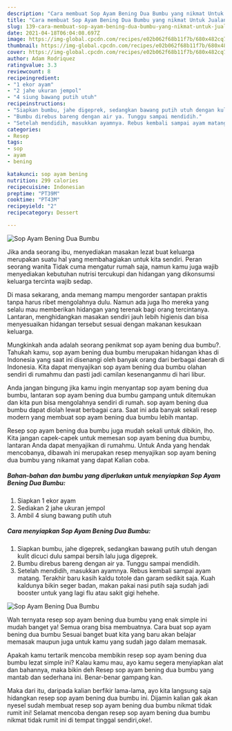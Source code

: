 ```yaml
---
description: "Cara membuat Sop Ayam Bening Dua Bumbu yang nikmat Untuk Jualan"
title: "Cara membuat Sop Ayam Bening Dua Bumbu yang nikmat Untuk Jualan"
slug: 139-cara-membuat-sop-ayam-bening-dua-bumbu-yang-nikmat-untuk-jualan
date: 2021-04-18T06:04:08.697Z
image: https://img-global.cpcdn.com/recipes/e02b062f68b11f7b/680x482cq70/sop-ayam-bening-dua-bumbu-foto-resep-utama.jpg
thumbnail: https://img-global.cpcdn.com/recipes/e02b062f68b11f7b/680x482cq70/sop-ayam-bening-dua-bumbu-foto-resep-utama.jpg
cover: https://img-global.cpcdn.com/recipes/e02b062f68b11f7b/680x482cq70/sop-ayam-bening-dua-bumbu-foto-resep-utama.jpg
author: Adam Rodriquez
ratingvalue: 3.3
reviewcount: 8
recipeingredient:
- "1 ekor ayam"
- "2 jahe ukuran jempol"
- "4 siung bawang putih utuh"
recipeinstructions:
- "Siapkan bumbu, jahe digeprek, sedangkan bawang putih utuh dengan kulit dicuci dulu sampai bersih lalu juga digeprek."
- "Bumbu direbus bareng dengan air ya. Tunggu sampai mendidih."
- "Setelah mendidih, masukkan ayamnya. Rebus kembali sampai ayam matang. Terakhir baru kasih kaldu totole dan garam sedikit saja. Kuah kaldunya bikin seger badan, makan pakai nasi putih saja sudah jadi booster untuk yang lagi flu atau sakit gigi hehehe."
categories:
- Resep
tags:
- sop
- ayam
- bening

katakunci: sop ayam bening 
nutrition: 299 calories
recipecuisine: Indonesian
preptime: "PT39M"
cooktime: "PT43M"
recipeyield: "2"
recipecategory: Dessert

---
```



![Sop Ayam Bening Dua Bumbu](https://img-global.cpcdn.com/recipes/e02b062f68b11f7b/680x482cq70/sop-ayam-bening-dua-bumbu-foto-resep-utama.jpg)

Jika anda seorang ibu, menyediakan masakan lezat buat keluarga merupakan suatu hal yang membahagiakan untuk kita sendiri. Peran seorang  wanita Tidak cuma mengatur rumah saja, namun kamu juga wajib menyediakan kebutuhan nutrisi tercukupi dan hidangan yang dikonsumsi keluarga tercinta wajib sedap.

Di masa  sekarang, anda memang mampu mengorder santapan praktis tanpa harus ribet mengolahnya dulu. Namun ada juga lho mereka yang selalu mau memberikan hidangan yang terenak bagi orang tercintanya. Lantaran, menghidangkan masakan sendiri jauh lebih higienis dan bisa menyesuaikan hidangan tersebut sesuai dengan makanan kesukaan keluarga. 



Mungkinkah anda adalah seorang penikmat sop ayam bening dua bumbu?. Tahukah kamu, sop ayam bening dua bumbu merupakan hidangan khas di Indonesia yang saat ini disenangi oleh banyak orang dari berbagai daerah di Indonesia. Kita dapat menyajikan sop ayam bening dua bumbu olahan sendiri di rumahmu dan pasti jadi camilan kesenanganmu di hari libur.

Anda jangan bingung jika kamu ingin menyantap sop ayam bening dua bumbu, lantaran sop ayam bening dua bumbu gampang untuk ditemukan dan kita pun bisa mengolahnya sendiri di rumah. sop ayam bening dua bumbu dapat diolah lewat berbagai cara. Saat ini ada banyak sekali resep modern yang membuat sop ayam bening dua bumbu lebih mantap.

Resep sop ayam bening dua bumbu juga mudah sekali untuk dibikin, lho. Kita jangan capek-capek untuk memesan sop ayam bening dua bumbu, lantaran Anda dapat menyajikan di rumahmu. Untuk Anda yang hendak mencobanya, dibawah ini merupakan resep menyajikan sop ayam bening dua bumbu yang nikamat yang dapat Kalian coba.

<!--inarticleads1-->

##### Bahan-bahan dan bumbu yang diperlukan untuk menyiapkan Sop Ayam Bening Dua Bumbu:

1. Siapkan 1 ekor ayam
1. Sediakan 2 jahe ukuran jempol
1. Ambil 4 siung bawang putih utuh




<!--inarticleads2-->

##### Cara menyiapkan Sop Ayam Bening Dua Bumbu:

1. Siapkan bumbu, jahe digeprek, sedangkan bawang putih utuh dengan kulit dicuci dulu sampai bersih lalu juga digeprek.
1. Bumbu direbus bareng dengan air ya. Tunggu sampai mendidih.
1. Setelah mendidih, masukkan ayamnya. Rebus kembali sampai ayam matang. Terakhir baru kasih kaldu totole dan garam sedikit saja. Kuah kaldunya bikin seger badan, makan pakai nasi putih saja sudah jadi booster untuk yang lagi flu atau sakit gigi hehehe.
<img src="https://img-global.cpcdn.com/steps/d536965319f5d585/160x128cq70/sop-ayam-bening-dua-bumbu-langkah-memasak-3-foto.jpg" alt="Sop Ayam Bening Dua Bumbu">



Wah ternyata resep sop ayam bening dua bumbu yang enak simple ini mudah banget ya! Semua orang bisa membuatnya. Cara buat sop ayam bening dua bumbu Sesuai banget buat kita yang baru akan belajar memasak maupun juga untuk kamu yang sudah jago dalam memasak.

Apakah kamu tertarik mencoba membikin resep sop ayam bening dua bumbu lezat simple ini? Kalau kamu mau, ayo kamu segera menyiapkan alat dan bahannya, maka bikin deh Resep sop ayam bening dua bumbu yang mantab dan sederhana ini. Benar-benar gampang kan. 

Maka dari itu, daripada kalian berfikir lama-lama, ayo kita langsung saja hidangkan resep sop ayam bening dua bumbu ini. Dijamin kalian gak akan nyesel sudah membuat resep sop ayam bening dua bumbu nikmat tidak rumit ini! Selamat mencoba dengan resep sop ayam bening dua bumbu nikmat tidak rumit ini di tempat tinggal sendiri,oke!.

